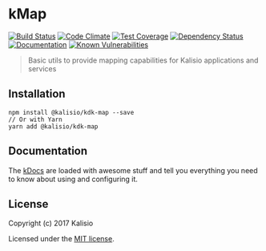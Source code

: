 # kMap

[![Build Status](https://travis-ci.org/kalisio/kMap.png?branch=master)](https://travis-ci.org/kalisio/kMap)
[![Code Climate](https://codeclimate.com/github/kalisio/kMap/badges/gpa.svg)](https://codeclimate.com/github/kalisio/kMap)
[![Test Coverage](https://codeclimate.com/github/kalisio/kMap/badges/coverage.svg)](https://codeclimate.com/github/kalisio/kMap/coverage)
[![Dependency Status](https://img.shields.io/david/kalisio/kMap.svg?style=flat-square)](https://david-dm.org/kalisio/kMap)
[![Documentation](https://img.shields.io/badge/documentation-available-brightgreen.svg)](https://kalisio.gitbooks.io/kalisio/api)
[![Known Vulnerabilities](https://snyk.io/test/github/kalisio/kMap/badge.svg)](https://snyk.io/test/github/kalisio/kMap)

> Basic utils to provide mapping capabilities for Kalisio applications and services

## Installation

```
npm install @kalisio/kdk-map --save
// Or with Yarn
yarn add @kalisio/kdk-map
```

## Documentation

The [kDocs](https://kalisio.gitbooks.io/kalisio/) are loaded with awesome stuff and tell you everything you need to know about using and configuring it.

## License

Copyright (c) 2017 Kalisio

Licensed under the [MIT license](LICENSE).
